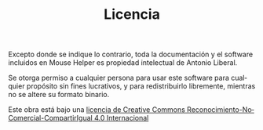 ﻿---
lang: es
title: Licencia
seo:
  title: Licencia
  description: Página de Licencia
  extra:
    - name: 'og:type'
      value: website
      keyName: property
    - name: 'og:title'
      value: Licencia
      keyName: property
    - name: 'og:description'
      value: Página de Licencia
      keyName: property
    - name: 'twitter:card'
      value: summary_large_image
    - name: 'twitter:title'
      value: Licencia
    - name: 'twitter:description'
      value: Página de Licencia
layout: page
---

Excepto donde se indique lo contrario, toda la documentación y el software incluidos en Mouse Helper es propiedad intelectual de Antonio Liberal.

Se otorga permiso a cualquier persona para usar este software para cualquier propósito sin fines lucrativos, y para redistribuirlo libremente, mientras no se altere su formato binario.

Este obra está bajo una <a rel="license" href="http://creativecommons.org/licenses/by-nc-sa/4.0/deed.es_ES">licencia de Creative Commons Reconocimiento-NoComercial-CompartirIgual 4.0 Internacional</a>




